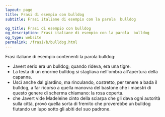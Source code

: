 ```yaml
---
layout: page
title: Frasi di esempio con bulldog 
subtitle: Frasi italiane di esempio con la parola  bulldog

og_title: Frasi di esempio con bulldog 
og_description: Frasi italiane di esempio con la parola  bulldog
og_type: website
permalink: /frasi/b/bulldog.html
---
```


Frasi italiane di esempio contenenti la parola bulldog:


- Javert serio era un bulldog; quando rideva, era una tigre.
- La testa di un enorme bulldog si stagliava nell'ombra all'apertura della capanna.
- Uscì anche dal giardino, ma rinculando, costretto, per tenere a bada il bulldog, a far ricorso a quella manovra del bastone che i maestri di questo genere di scherma chiamano: la rosa coperta.
- che Javert vide Madeleine cinto della sciarpa che gli dava ogni autorità sulla città, provò quella sorta di fremito che proverebbe un bulldog fiutando un lupo sotto gli abiti del suo padrone.
